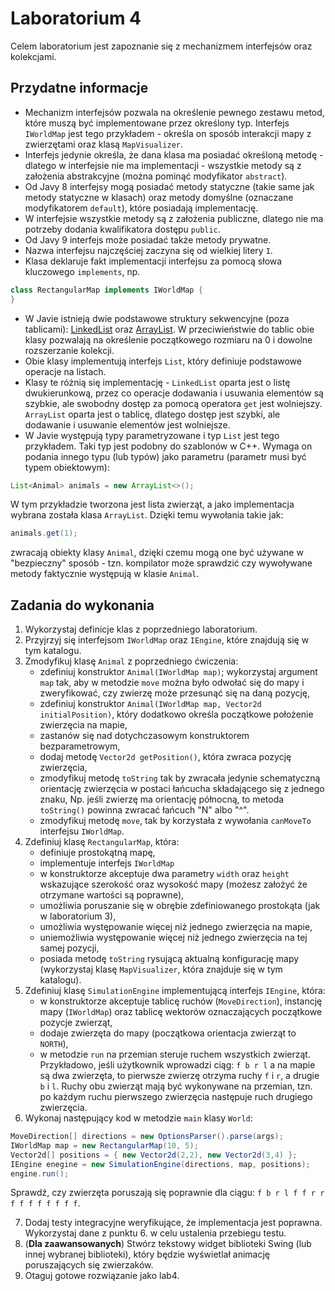 # Laboratorium 4

Celem laboratorium jest zapoznanie się z mechanizmem interfejsów oraz kolekcjami.

## Przydatne informacje

* Mechanizm interfejsów pozwala na określenie pewnego zestawu metod, które muszą być implementowane przez określony typ.
  Interfejs `IWorldMap` jest tego przykładem - określa on sposób interakcji mapy z zwierzętami oraz klasą
  `MapVisualizer`.
* Interfejs jedynie określa, że dana klasa ma posiadać określoną metodę - dlatego w interfejsie nie ma implementacji - wszystkie metody są
  z założenia abstrakcyjne (można pominąć modyfikator `abstract`).
* Od Javy 8 interfejsy mogą posiadać metody statyczne (takie same jak metody statyczne w klasach) oraz metody domyślne
  (oznaczane modyfikatorem `default`), które posiadają implementację.
* W interfejsie wszystkie metody są z założenia publiczne, dlatego nie ma potrzeby dodania kwalifikatora dostępu
  `public`.
* Od Javy 9 interfejs może posiadać także metody prywatne.
* Nazwa interfejsu najczęściej zaczyna się od wielkiej litery `I`.
* Klasa deklaruje fakt implementacji interfejsu za pomocą słowa kluczowego `implements`, np. 
```java
class RectangularMap implements IWorldMap {
}
```
* W Javie istnieją dwie podstawowe struktury sekwencyjne (poza tablicami): [LinkedList](https://docs.oracle.com/javase/7/docs/api/java/util/LinkedList.html) 
  oraz [ArrayList](https://docs.oracle.com/javase/7/docs/api/java/util/ArrayList.html). W
  przeciwieństwie do tablic obie klasy pozwalają na określenie początkowego rozmiaru na 0 i dowolne rozszerzanie
  kolekcji. 
* Obie klasy implementują interfejs `List`, który definiuje podstawowe operacje na listach.
* Klasy te różnią się implementację - `LinkedList` oparta jest o listę dwukierunkową, przez co operacje dodawania i
  usuwania elementów są szybkie, ale swobodny dostęp za pomocą operatora `get` jest wolniejszy. `ArrayList` oparta jest
  o tablicę, dlatego dostęp jest szybki, ale dodawanie i usuwanie elementów jest wolniejsze.
* W Javie występują typy parametryzowane i typ `List` jest tego przykładem. Taki typ jest podobny do szablonów w C++.
  Wymaga on podania innego typu (lub typów) jako parametru (parametr musi być typem obiektowym):
```java
List<Animal> animals = new ArrayList<>();
```
W tym przykładzie tworzona jest lista zwierząt, a jako implementacja wybrana została klasa `ArrayList`. Dzięki temu
wywołania takie jak:
```java
animals.get(1);
```
zwracają obiekty klasy `Animal`, dzięki czemu mogą one być używane w "bezpieczny" sposób - tzn. kompilator może sprawdzić
czy wywoływane metody faktycznie występują w klasie `Animal`.

## Zadania do wykonania

1. Wykorzystaj definicje klas z poprzedniego laboratorium.
2. Przyjrzyj się interfejsom `IWorldMap` oraz `IEngine`, które znajdują się w tym katalogu.
3. Zmodyfikuj klasę `Animal` z poprzedniego ćwiczenia:
   * zdefiniuj konstruktor `Animal(IWorldMap map)`; wykorzystaj argument `map` tak, aby w metodzie `move` można było odwołać
     się do mapy i zweryfikować, czy zwierzę może przesunąć się na daną pozycję,
   * zdefiniuj konstruktor `Animal(IWorldMap map, Vector2d initialPosition)`, który dodatkowo określa początkowe położenie zwierzęcia na
     mapie,
   * zastanów się nad dotychczasowym konstruktorem bezparametrowym,
   * dodaj metodę `Vector2d getPosition()`, która zwraca pozycję zwierzęcia,
   * zmodyfikuj metodę `toString` tak by zwracała jedynie schematyczną orientację zwierzęcia w postaci łańcucha
     składającego się z jednego znaku, Np. jeśli zwierzę ma orientację północną, to metoda `toString()` powinna zwracać
     łańcuch "N" albo "^".
   * zmodyfikuj metodę `move`, tak by korzystała z wywołania `canMoveTo` interfejsu `IWorldMap`.
4. Zdefiniuj klasę `RectangularMap`, która:
   * definiuje prostokątną mapę,
   * implementuje interfejs `IWorldMap`
   * w konstruktorze akceptuje dwa parametry `width` oraz `height` wskazujące szerokość oraz wysokość mapy (możesz założyć
     że otrzymane wartości są poprawne),
   * umożliwia poruszanie się w obrębie zdefiniowanego prostokąta (jak w laboratorium 3),
   * umożliwia występowanie więcej niż jednego zwierzęcia na mapie,
   * uniemożliwia występowanie więcej niż jednego zwierzęcia na tej samej pozycji,
   * posiada metodę `toString` rysującą aktualną konfigurację mapy (wykorzystaj klasę `MapVisualizer`, która znajduje się
     w tym katalogu).
5. Zdefiniuj klasę `SimulationEngine` implementującą interfejs `IEngine`, która:
   * w konstruktorze akceptuje tablicę ruchów (`MoveDirection`), instancję mapy (`IWorldMap`) oraz tablicę wektorów
     oznaczających początkowe pozycje zwierząt,
   * dodaje zwierzęta do mapy (początkowa orientacja zwierząt to `NORTH`),
   * w metodzie `run` na przemian steruje ruchem wszystkich zwierząt. Przykładowo, jeśli użytkownik wprowadzi ciąg: `f
     b r l` a na mapie są dwa zwierzęta, to pierwsze zwierzę otrzyma ruchy `f` i `r`, a drugie `b` i `l`. Ruchy obu
     zwierząt mają być wykonywane na przemian, tzn. po każdym ruchu pierwszego zwierzęcia następuje ruch drugiego
     zwierzęcia.
6. Wykonaj następujący kod w metodzie `main` klasy `World`:
```java
MoveDirection[] directions = new OptionsParser().parse(args);
IWorldMap map = new RectangularMap(10, 5);
Vector2d[] positions = { new Vector2d(2,2), new Vector2d(3,4) };
IEngine enegine = new SimulationEngine(directions, map, positions);
engine.run();
```
Sprawdź, czy zwierzęta poruszają się poprawnie dla ciągu: `f b r l f f r r f f f f f f f f`.

7. Dodaj testy integracyjne weryfikujące, że implementacja jest poprawna. Wykorzystaj dane z punktu 6. w celu
   ustalenia przebiegu testu.
8. (**Dla zaawansowanych**) Stwórz tekstowy widget biblioteki Swing (lub innej wybranej biblioteki), który będzie
   wyświetlał animację poruszających się zwierzaków.
11. Otaguj gotowe rozwiązanie jako lab4.
